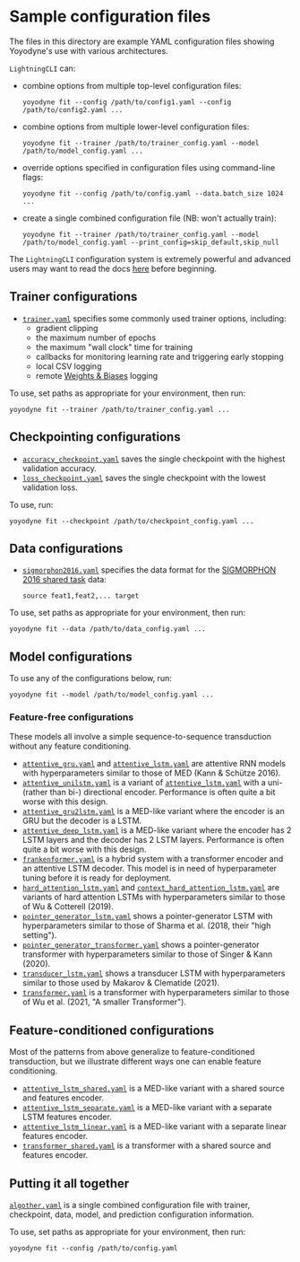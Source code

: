 # Sample configuration files

The files in this directory are example YAML configuration files showing
Yoyodyne's use with various architectures.

`LightningCLI` can:

-   combine options from multiple top-level configuration files:

        yoyodyne fit --config /path/to/config1.yaml --config /path/to/config2.yaml ...

-   combine options from multiple lower-level configuration files:

        yoyodyne fit --trainer /path/to/trainer_config.yaml --model /path/to/model_config.yaml ...

-   override options specified in configuration files using command-line flags:

        yoyodyne fit --config /path/to/config.yaml --data.batch_size 1024 ...

-   create a single combined configuration file (NB: won't actually train):

        yoyodyne fit --trainer /path/to/trainer_config.yaml --model /path/to/model_config.yaml --print_config=skip_default,skip_null

The `LightningCLI` configuration system is extremely powerful and advanced users
may want to read the docs
[here](https://lightning.ai/docs/pytorch/stable/cli/lightning_cli_advanced.html)
before beginning.

## Trainer configurations

-   [`trainer.yaml`](trainer.yaml) specifies some commonly used trainer options,
    including:
    -   gradient clipping
    -   the maximum number of epochs
    -   the maximum "wall clock" time for training
    -   callbacks for monitoring learning rate and triggering early stopping
    -   local CSV logging
    -   remote [Weights & Biases](https://wandb.ai/site) logging

To use, set paths as appropriate for your environment, then run:

    yoyodyne fit --trainer /path/to/trainer_config.yaml ...

## Checkpointing configurations

-   [`accuracy_checkpoint.yaml`](accuracy_checkpoint.yaml) saves the single
    checkpoint with the highest validation accuracy.
-   [`loss_checkpoint.yaml`](loss_checkpoint.yaml) saves the single checkpoint
    with the lowest validation loss.

To use, run:

    yoyodyne fit --checkpoint /path/to/checkpoint_config.yaml ...

## Data configurations

-   [`sigmorphon2016.yaml`](sigmorphon2016.yaml) specifies the data format for
    the [SIGMORPHON 2016 shared
    task](https://sigmorphon.github.io/sharedtasks/2016/) data:

        source feat1,feat2,... target

To use, set paths as appropriate for your environment, then run:

    yoyodyne fit --data /path/to/data_config.yaml ...

## Model configurations

To use any of the configurations below, run:

    yoyodyne fit --model /path/to/model_config.yaml ...

### Feature-free configurations

These models all involve a simple sequence-to-sequence transduction without any
feature conditioning.

-   [`attentive_gru.yaml`](attentive_gru.yaml) and
    [`attentive_lstm.yaml`](attentive_lstm.yaml) are attentive RNN models with
    hyperparameters similar to those of MED (Kann & Schütze 2016).
-   [`attentive_unilstm.yaml`](attentive_unilstm.yaml) is a variant of
    [`attentive_lstm.yaml`](attentive_lstm.yaml) with a uni- (rather than bi-)
    directional encoder. Performance is often quite a bit worse with this
    design.
-   [`attentive_gru2lstm.yaml`](attentive_gru2lstm.yaml) is a MED-like variant
    where the encoder is an GRU but the decoder is a LSTM.
-   [`attentive_deep_lstm.yaml`](attentive_deep_lstm.yaml) is a MED-like variant
    where the encoder has 2 LSTM layers and the decoder has 2 LSTM layers.
    Performance is often quite a bit worse with this design.
-   [`frankenformer.yaml`](frankenformer.yaml) is a hybrid system with a
    transformer encoder and an attentive LSTM decoder. This model is in need of
    hyperparameter tuning before it is ready for deployment.
-   [`hard_attention_lstm.yaml`](hard_attention_lstm.yaml) and
    [`context_hard_attention_lstm.yaml`](context_hard_attention_lstm.yaml) are
    variants of hard attention LSTMs with hyperparameters similar to those of Wu
    & Cotterell (2019).
-   [`pointer_generator_lstm.yaml`](pointer_generator_lstm.yaml) shows a
    pointer-generator LSTM with hyperparameters similar to those of Sharma et
    al. (2018, their "high setting").
-   [`pointer_generator_transformer.yaml`](pointer_generator_transformer.yaml)
    shows a pointer-generator transformer with hyperparameters similar to those
    of Singer & Kann (2020).
-   [`transducer_lstm.yaml`](transducer_lstm.yaml) shows a transducer LSTM with
    hyperparameters similar to those used by Makarov & Clematide (2021).
-   [`transformer.yaml`](transformer.yaml) is a transformer with hyperparameters
    similar to those of Wu et al. (2021, "A smaller Transformer").

## Feature-conditioned configurations

Most of the patterns from above generalize to feature-conditioned transduction,
but we illustrate different ways one can enable feature conditioning.

-   [`attentive_lstm_shared.yaml`](attentive_lstm_shared.yaml) is a MED-like
    variant with a shared source and features encoder.
-   [`attentive_lstm_separate.yaml`](attentive_lstm_separate.yaml) is a MED-like
    variant with a separate LSTM features encoder.
-   [`attentive_lstm_linear.yaml`](attentive_lstm_linear.yaml) is a MED-like
    variant with a separate linear features encoder.
-   [`transformer_shared.yaml`](transformer_shared.yaml) is a transformer with a
    shared source and features encoder.

## Putting it all together

[`algother.yaml`](altogether.yaml) is a single combined configuration file with
trainer, checkpoint, data, model, and prediction configuration information.

To use, set paths as appropriate for your environment, then run:

    yoyodyne fit --config /path/to/config.yaml
